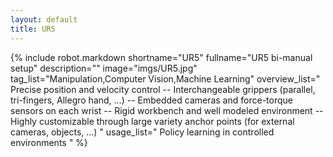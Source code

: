 ```yaml
---
layout: default
title: UR5
---
```


{% include robot.markdown
    shortname="UR5"
    fullname="UR5 bi-manual setup"
    description=""
    image="imgs/UR5.jpg"
    tag_list="Manipulation,Computer Vision,Machine Learning"
    overview_list="
        Precise position and velocity control
        --
        Interchangeable grippers (parallel, tri-fingers, Allegro hand, ...)
        --
        Embedded cameras and force-torque sensors on each wrist
        --
        Rigid workbench and well modeled environment
        --
        Highly customizable through large variety anchor points (for external cameras, objects, ...)
    "
    usage_list="
        Policy learning in controlled environments
    "
%}